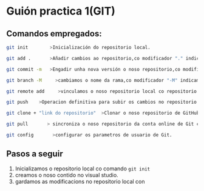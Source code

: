 # Guión practica 1(GIT)
## Comandos empregados:
```bash
git init        >Inicialización do repositorio local.
```
```bash
git add .       >Añadir cambios ao repositorio,co modificador "." indicanos que queremos engadir todo.
``` 
```bash
git commit -m   >Engadir unha nova versión o noso repositorio,co modificador "-m" podemos   engadir un comentario.
``` 
```bash
git branch -M     >cambiamos o nome da rama,co modificador "-M" indicamos que se trata da rama Main.
``` 
```bash
git remote add     >vinculamos o noso repositorio local co repositorio da nosa conta de  GitHub.
``` 
```bash
git push    >Operacion definitiva para subir os cambios no repositorio a GitHub
``` 
```bash
git clone + "link do repositorio"  >Clonar o noso repositorio de GitHub nunha carpeta local.
``` 
```bash
git pull       > sincroniza o noso repositorio da conta online de Git co repositorio local,trae os cambios o noso repositorio local.
``` 
```bash
git config       >configurar os parametros de usuario de Git.
```

## Pasos a seguir

1. Inicializamos o repositorio local co comando `git init`
2. creamos o noso contido no visual studio.
3. gardamos as modificacions no repositorio local con

